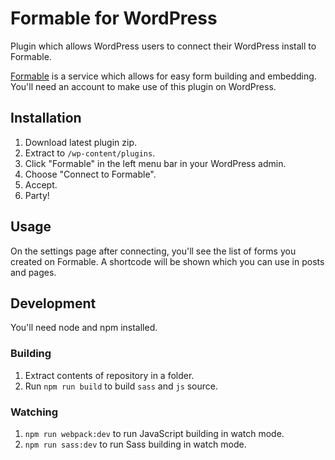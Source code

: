 # Formable for WordPress

Plugin which allows WordPress users to connect their WordPress install to Formable.

[Formable](https://www.getformable.com) is a service which allows for easy form building and embedding. You'll need an account to make use of this plugin on WordPress.

## Installation

1. Download latest plugin zip.
2. Extract to `/wp-content/plugins`.
3. Click "Formable" in the left menu bar in your WordPress admin.
4. Choose "Connect to Formable".
5. Accept.
6. Party!

## Usage

On the settings page after connecting, you'll see the list of forms you created on Formable. A shortcode will be shown which you can use in posts and pages.

## Development

You'll need node and npm installed.

### Building

1. Extract contents of repository in a folder.
2. Run `npm run build` to build `sass` and `js` source.

### Watching

1. `npm run webpack:dev` to run JavaScript building in watch mode.
2. `npm run sass:dev` to run Sass building in watch mode.
